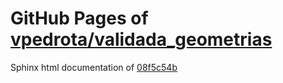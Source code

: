 GitHub Pages of [vpedrota/validada_geometrias](https://github.com/vpedrota/validada_geometrias.git)
===
Sphinx html documentation of [08f5c54b](https://github.com/vpedrota/validada_geometrias/tree/08f5c54b088637917e21c3f15727abe007ca7d4e)
